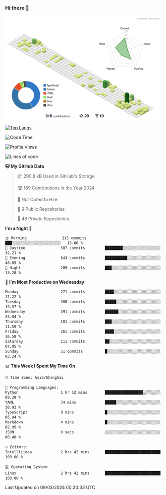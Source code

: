 ### Hi there 👋

![](./profile-3d-contrib/profile-green-animate.svg)

 

[![Top Langs](https://github-readme-stats.vercel.app/api/top-langs/?username=fly2tomato)](https://github.com/anuraghazra/github-readme-stats)


 

<!--START_SECTION:waka-->
![Code Time](http://img.shields.io/badge/Code%20Time-2%20hrs%2042%20mins-blue)

![Profile Views](http://img.shields.io/badge/Profile%20Views-0-blue)

![Lines of code](https://img.shields.io/badge/From%20Hello%20World%20I%27ve%20Written-504.4%20thousand%20lines%20of%20code-blue)

**🐱 My GitHub Data** 

> 📦 290.8 kB Used in GitHub's Storage 
 > 
> 🏆 169 Contributions in the Year 2024
 > 
> 🚫 Not Opted to Hire
 > 
> 📜 9 Public Repositories 
 > 
> 🔑 48 Private Repositories 
 > 
**I'm a Night 🦉** 

```text
🌞 Morning                215 commits         ███░░░░░░░░░░░░░░░░░░░░░░   13.66 % 
🌆 Daytime                507 commits         ████████░░░░░░░░░░░░░░░░░   32.21 % 
🌃 Evening                643 commits         ██████████░░░░░░░░░░░░░░░   40.85 % 
🌙 Night                  209 commits         ███░░░░░░░░░░░░░░░░░░░░░░   13.28 % 
```
📅 **I'm Most Productive on Wednesday** 

```text
Monday                   271 commits         ████░░░░░░░░░░░░░░░░░░░░░   17.22 % 
Tuesday                  308 commits         █████░░░░░░░░░░░░░░░░░░░░   19.57 % 
Wednesday                391 commits         ██████░░░░░░░░░░░░░░░░░░░   24.84 % 
Thursday                 181 commits         ███░░░░░░░░░░░░░░░░░░░░░░   11.50 % 
Friday                   261 commits         ████░░░░░░░░░░░░░░░░░░░░░   16.58 % 
Saturday                 111 commits         ██░░░░░░░░░░░░░░░░░░░░░░░   07.05 % 
Sunday                   51 commits          █░░░░░░░░░░░░░░░░░░░░░░░░   03.24 % 
```


📊 **This Week I Spent My Time On** 

```text
🕑︎ Time Zone: Asia/Shanghai

💬 Programming Languages: 
Python                   1 hr 52 mins        █████████████████░░░░░░░░   69.29 % 
YAML                     34 mins             █████░░░░░░░░░░░░░░░░░░░░   20.92 % 
TypeScript               9 mins              █░░░░░░░░░░░░░░░░░░░░░░░░   05.94 % 
Markdown                 4 mins              █░░░░░░░░░░░░░░░░░░░░░░░░   02.95 % 
JSON                     0 secs              ░░░░░░░░░░░░░░░░░░░░░░░░░   00.48 % 

🔥 Editors: 
Intellijidea             2 hrs 42 mins       █████████████████████████   100.00 % 

💻 Operating System: 
Linux                    2 hrs 42 mins       █████████████████████████   100.00 % 
```


 Last Updated on 09/03/2024 00:30:33 UTC
<!--END_SECTION:waka-->
